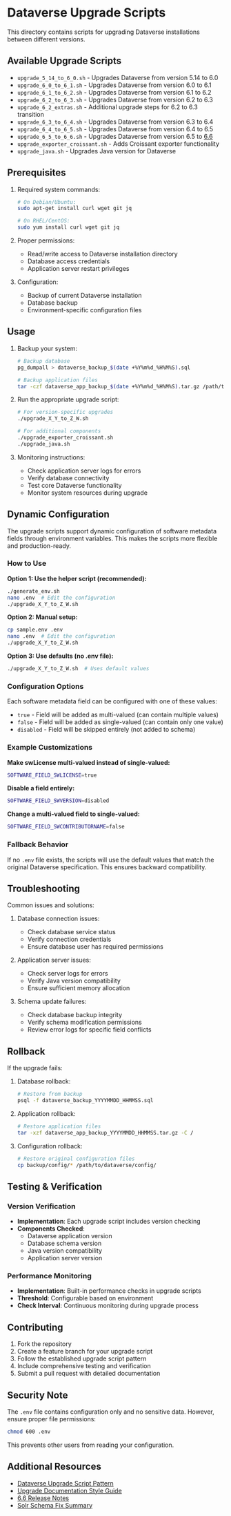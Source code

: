 # Dataverse Upgrade Scripts

This directory contains scripts for upgrading Dataverse installations between different versions.

## Available Upgrade Scripts

- `upgrade_5_14_to_6_0.sh` - Upgrades Dataverse from version 5.14 to 6.0
- `upgrade_6_0_to_6_1.sh` - Upgrades Dataverse from version 6.0 to 6.1
- `upgrade_6_1_to_6_2.sh` - Upgrades Dataverse from version 6.1 to 6.2
- `upgrade_6_2_to_6_3.sh` - Upgrades Dataverse from version 6.2 to 6.3
- `upgrade_6_2_extras.sh` - Additional upgrade steps for 6.2 to 6.3 transition
- `upgrade_6_3_to_6_4.sh` - Upgrades Dataverse from version 6.3 to 6.4
- `upgrade_6_4_to_6_5.sh` - Upgrades Dataverse from version 6.4 to 6.5
- `upgrade_6_5_to_6_6.sh` - Upgrades Dataverse from version 6.5 to [6.6](6.6%20Release%20Notes.md)
- `upgrade_exporter_croissant.sh` - Adds Croissant exporter functionality
- `upgrade_java.sh` - Upgrades Java version for Dataverse

## Prerequisites

1. Required system commands:
   ```bash
   # On Debian/Ubuntu:
   sudo apt-get install curl wget git jq

   # On RHEL/CentOS:
   sudo yum install curl wget git jq
   ```

2. Proper permissions:
   - Read/write access to Dataverse installation directory
   - Database access credentials
   - Application server restart privileges

3. Configuration:
   - Backup of current Dataverse installation
   - Database backup
   - Environment-specific configuration files

## Usage

1. Backup your system:
   ```bash
   # Backup database
   pg_dumpall > dataverse_backup_$(date +%Y%m%d_%H%M%S).sql
   
   # Backup application files
   tar -czf dataverse_app_backup_$(date +%Y%m%d_%H%M%S).tar.gz /path/to/dataverse
   ```

2. Run the appropriate upgrade script:
   ```bash
   # For version-specific upgrades
   ./upgrade_X_Y_to_Z_W.sh
   
   # For additional components
   ./upgrade_exporter_croissant.sh
   ./upgrade_java.sh
   ```

3. Monitoring instructions:
   - Check application server logs for errors
   - Verify database connectivity
   - Test core Dataverse functionality
   - Monitor system resources during upgrade

## Dynamic Configuration

The upgrade scripts support dynamic configuration of software metadata fields through environment variables. This makes the scripts more flexible and production-ready.

### How to Use

**Option 1: Use the helper script (recommended):**
```bash
./generate_env.sh
nano .env  # Edit the configuration
./upgrade_X_Y_to_Z_W.sh
```

**Option 2: Manual setup:**
```bash
cp sample.env .env
nano .env  # Edit the configuration
./upgrade_X_Y_to_Z_W.sh
```

**Option 3: Use defaults (no .env file):**
```bash
./upgrade_X_Y_to_Z_W.sh  # Uses default values
```

### Configuration Options

Each software metadata field can be configured with one of these values:

- `true` - Field will be added as multi-valued (can contain multiple values)
- `false` - Field will be added as single-valued (can contain only one value)
- `disabled` - Field will be skipped entirely (not added to schema)

### Example Customizations

**Make swLicense multi-valued instead of single-valued:**
```bash
SOFTWARE_FIELD_SWLICENSE=true
```

**Disable a field entirely:**
```bash
SOFTWARE_FIELD_SWVERSION=disabled
```

**Change a multi-valued field to single-valued:**
```bash
SOFTWARE_FIELD_SWCONTRIBUTORNAME=false
```

### Fallback Behavior

If no `.env` file exists, the scripts will use the default values that match the original Dataverse specification. This ensures backward compatibility.

## Troubleshooting

Common issues and solutions:

1. Database connection issues:
   - Check database service status
   - Verify connection credentials
   - Ensure database user has required permissions

2. Application server issues:
   - Check server logs for errors
   - Verify Java version compatibility
   - Ensure sufficient memory allocation

3. Schema update failures:
   - Check database backup integrity
   - Verify schema modification permissions
   - Review error logs for specific field conflicts

## Rollback

If the upgrade fails:

1. Database rollback:
   ```bash
   # Restore from backup
   psql -f dataverse_backup_YYYYMMDD_HHMMSS.sql
   ```

2. Application rollback:
   ```bash
   # Restore application files
   tar -xzf dataverse_app_backup_YYYYMMDD_HHMMSS.tar.gz -C /
   ```

3. Configuration rollback:
   ```bash
   # Restore original configuration files
   cp backup/config/* /path/to/dataverse/config/
   ```

## Testing & Verification

### Version Verification
- **Implementation**: Each upgrade script includes version checking
- **Components Checked**:
  - Dataverse application version
  - Database schema version
  - Java version compatibility
  - Application server version

### Performance Monitoring
- **Implementation**: Built-in performance checks in upgrade scripts
- **Threshold**: Configurable based on environment
- **Check Interval**: Continuous monitoring during upgrade process

## Contributing

1. Fork the repository
2. Create a feature branch for your upgrade script
3. Follow the established upgrade script pattern
4. Include comprehensive testing and verification
5. Submit a pull request with detailed documentation

## Security Note

The `.env` file contains configuration only and no sensitive data. However, ensure proper file permissions:

```bash
chmod 600 .env
```

This prevents other users from reading your configuration.

## Additional Resources

- [Dataverse Upgrade Script Pattern](Dataverse_Upgrade_Script_Pattern.md)
- [Upgrade Documentation Style Guide](UPGRADE_DOCUMENTATION_STYLE.md)
- [6.6 Release Notes](6.6%20Release%20Notes.md)
- [Solr Schema Fix Summary](SOLR_SCHEMA_FIX_SUMMARY.md) 